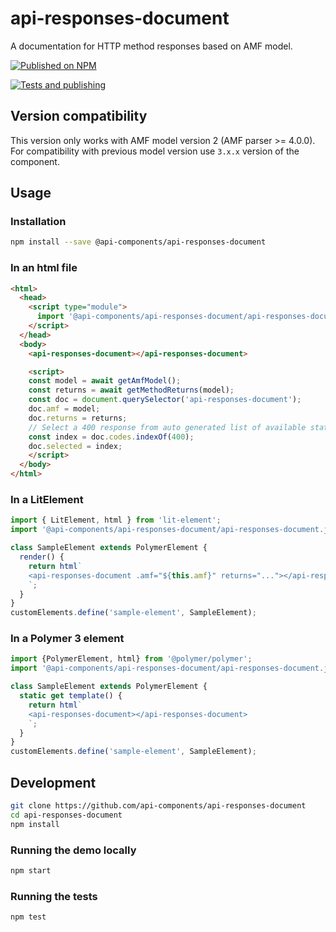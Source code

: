 # api-responses-document

A documentation for HTTP method responses based on AMF model.

[![Published on NPM](https://img.shields.io/npm/v/@api-components/api-responses-document.svg)](https://www.npmjs.com/package/@api-components/api-responses-document)

[![Tests and publishing](https://github.com/advanced-rest-client/api-responses-document/actions/workflows/deployment.yml/badge.svg)](https://github.com/advanced-rest-client/api-responses-document/actions/workflows/deployment.yml)

## Version compatibility

This version only works with AMF model version 2 (AMF parser >= 4.0.0).
For compatibility with previous model version use `3.x.x` version of the component.

## Usage

### Installation

```sh
npm install --save @api-components/api-responses-document
```

### In an html file

```html
<html>
  <head>
    <script type="module">
      import '@api-components/api-responses-document/api-responses-document.js';
    </script>
  </head>
  <body>
    <api-responses-document></api-responses-document>

    <script>
    const model = await getAmfModel();
    const returns = await getMethodReturns(model);
    const doc = document.querySelector('api-responses-document');
    doc.amf = model;
    doc.returns = returns;
    // Select a 400 response from auto generated list of available status codes
    const index = doc.codes.indexOf(400);
    doc.selected = index;
    </script>
  </body>
</html>
```

### In a LitElement

```js
import { LitElement, html } from 'lit-element';
import '@api-components/api-responses-document/api-responses-document.js';

class SampleElement extends PolymerElement {
  render() {
    return html`
    <api-responses-document .amf="${this.amf}" returns="..."></api-responses-document>
    `;
  }
}
customElements.define('sample-element', SampleElement);
```

### In a Polymer 3 element

```js
import {PolymerElement, html} from '@polymer/polymer';
import '@api-components/api-responses-document/api-responses-document.js';

class SampleElement extends PolymerElement {
  static get template() {
    return html`
    <api-responses-document></api-responses-document>
    `;
  }
}
customElements.define('sample-element', SampleElement);
```

## Development

```sh
git clone https://github.com/api-components/api-responses-document
cd api-responses-document
npm install
```

### Running the demo locally

```sh
npm start
```

### Running the tests

```sh
npm test
```
